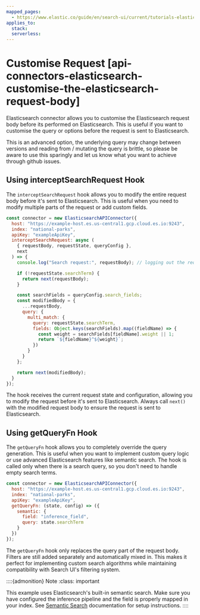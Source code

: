 ```yaml
---
mapped_pages:
  - https://www.elastic.co/guide/en/search-ui/current/tutorials-elasticsearch-customise-request.html
applies_to:
  stack:
  serverless:
---
```


# Customise Request [api-connectors-elasticsearch-customise-the-elasticsearch-request-body]

Elasticsearch connector allows you to customise the Elasticsearch request body before its performed on Elasticsearch. This is useful if you want to customise the query or options before the request is sent to Elasticsearch.

This is an advanced option, the underlying query may change between versions and reading from / mutating the query is brittle, so please be aware to use this sparingly and let us know what you want to achieve through github issues.

## Using interceptSearchRequest Hook

The `interceptSearchRequest` hook allows you to modify the entire request body before it's sent to Elasticsearch. This is useful when you need to modify multiple parts of the request or add custom fields.

```js
const connector = new ElasticsearchAPIConnector({
  host: "https://example-host.es.us-central1.gcp.cloud.es.io:9243",
  index: "national-parks",
  apiKey: "exampleApiKey",
  interceptSearchRequest: async (
    { requestBody, requestState, queryConfig },
    next
  ) => {
    console.log("Search request:", requestBody); // logging out the requestBody before sending to Elasticsearch

    if (!requestState.searchTerm) {
      return next(requestBody);
    }

    const searchFields = queryConfig.search_fields;
    const modifiedBody = {
      ...requestBody,
      query: {
        multi_match: {
          query: requestState.searchTerm,
          fields: Object.keys(searchFields).map((fieldName) => {
            const weight = searchFields[fieldName].weight || 1;
            return `${fieldName}^${weight}`;
          })
        }
      }
    };

    return next(modifiedBody);
  }
});
```

The hook receives the current request state and configuration, allowing you to modify the request before it's sent to Elasticsearch. Always call `next()` with the modified request body to ensure the request is sent to Elasticsearch.

## Using getQueryFn Hook

The `getQueryFn` hook allows you to completely override the query generation. This is useful when you want to implement custom query logic or use advanced Elasticsearch features like semantic search. The hook is called only when there is a search query, so you don't need to handle empty search terms.

```js
const connector = new ElasticsearchAPIConnector({
  host: "https://example-host.es.us-central1.gcp.cloud.es.io:9243",
  index: "national-parks",
  apiKey: "exampleApiKey",
  getQueryFn: (state, config) => ({
    semantic: {
      field: "inference_field",
      query: state.searchTerm
    }
  })
});
```

The `getQueryFn` hook only replaces the query part of the request body. Filters are still added separately and automatically mixed in. This makes it perfect for implementing custom search algorithms while maintaining compatibility with Search UI's filtering system.

::::{admonition} Note
:class: important

This example uses Elasticsearch's built-in semantic search. Make sure you have configured the inference pipeline and the field is properly mapped in your index. See [Semantic Search](https://www.elastic.co/docs/solutions/search/semantic-search) documentation for setup instructions.
::::
